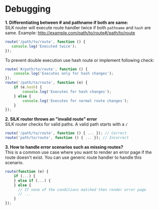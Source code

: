 # Debugging

<b>1. Differentiating between \# and pathname if both are same:</b><br/>
SILK router will execute route handler twice if both ``pathname`` and ``hash`` are same.
Example: http://example.com/path/to/route#/path/to/route
```js
route('/path/to/route', function () {
   console.log('Executed twice');
});
```
To prevent double execution use hash route or implement following check:
```js
route('#/path/to/route', function () {
    console.log('Executes only for hash changes');
});
route('/path/to/route', function (e) {
    if (e.hash) {
        console.log('Executes for hash changes');
    } else {
        console.log('Executes for normal route changes');
    }
});
```

<b>2. SILK router throws an "invalid route" error</b><br/>
SILK router checks for valid paths. A valid path starts with a ``/``
```js
route('/path/to/route', function () { ... }); // Correct
route('path/to/route', function () { ... }); // Incorrect
```

<b>3. How to handle error scenarios such as missing routes?</b><br/>
This is a common use case where you want to render an error page if the route doesn't exist. You can use generic route handler to handle this scenario.

```js
route(function (e) {
    if (...) {
    } else if (...) { 
    } else {
      // If none of the conditions matched then render error page
      // ...
    }
});
```
